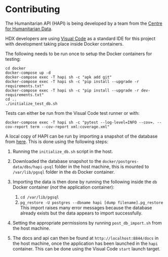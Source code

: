 # Contributing 

The Humanitarian API (HAPI) is being developed by a team from the [Centre for Humanitarian Data](https://centre.humdata.org/).

HDX developers are using [Visual Code](https://code.visualstudio.com/) as a standard IDE for this project with development taking place inside Docker containers.

The following needs to be run once to setup the Docker containers for testing:

```shell
cd docker
docker-compose up -d
docker-compose exec -T hapi sh -c "apk add git"
docker-compose exec -T hapi sh -c "pip install --upgrade -r requirements.txt"
docker-compose exec -T hapi sh -c "pip install --upgrade -r dev-requirements.txt"
cd ..
./initialize_test_db.sh
```

Tests can either be run from the Visual Code test runner or with:

```shell
docker-compose exec -T hapi sh -c "pytest --log-level=INFO --cov=. --cov-report term --cov-report xml:coverage.xml"
```

A local copy of HAPI can be run by importing a snapshot of the database from [here](https://github.com/OCHA-DAP/hapi-pipelines/tree/db-export/database). This is done using the following steps:

1. Running the `initialize_db.sh` script in the host.

2. Downloaded the database snapshot to the `docker/postgres-data/dbs/hapi-psql` folder in the host machine, this is mounted to `/var/lib/pgsql` folder in the `db` Docker container.

3. Importing the data is then done by running the following inside the `db` Docker container (*not* the application container):
    1. `cd /var/lib/pgsql`
    2. `pg_restore -U postgres --dbname hapi [dump filename].pg_restore`
    This import raises many error messages because the database already exists but the data appears to import successfully.

4. Setting the appropriate permissions by running `post_db_import.sh` from the host machine.

5. The docs and api can then be found at `http://localhost:8844/docs` in the host machine, once the application has been launched in the `hapi` container. This can be done using the Visual Code `start` launch target.

